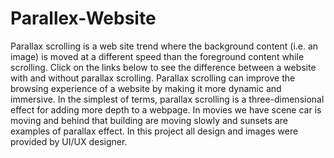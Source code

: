 # Parallex-Website
Parallax scrolling is a web site trend where the background content (i.e. an image) is moved at a different speed than the foreground content while scrolling. Click on the links below to see the difference between a website with and without parallax scrolling.
Parallax scrolling can improve the browsing experience of a website by making it more dynamic and immersive. In the simplest of terms, parallax scrolling is a three-dimensional effect for adding more depth to a webpage. 
In movies we have scene car is moving and behind that building are moving slowly and sunsets are examples of parallax effect.
In this project all design and images were provided by UI/UX designer.
